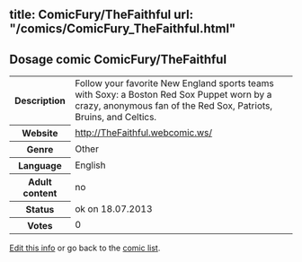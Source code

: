 title: ComicFury/TheFaithful
url: "/comics/ComicFury_TheFaithful.html"
---
Dosage comic ComicFury/TheFaithful
-----------------------------------------

<p id="msg"></p>
<script type="text/javascript">
if (window.location.search === '?edit_info_mail=sent_ok') {
  var elem = document.getElementById("msg");
  elem.innerHTML = 'Edited information sucessfully sent for review, which is usually done daily. Thanks!';
  elem.className = 'ok';
}
</script>
<table class="comicinfo">
<tr>
<th>Description</th><td>Follow your favorite New England sports teams with Soxy: a Boston Red Sox Puppet worn by a crazy, anonymous fan of the Red Sox, Patriots, Bruins, and Celtics.</td>
</tr>
<tr>
<th>Website</th><td><a href="http://TheFaithful.webcomic.ws/">http://TheFaithful.webcomic.ws/</a></td>
</tr>
<tr>
<th>Genre</th><td>Other</td>
</tr>
<tr>
<th>Language</th><td>English</td>
</tr>
<tr>
<th>Adult content</th><td>no</td>
</tr>
<tr>
<th>Status</th><td>ok on 18.07.2013</td>
</tr>
<tr>
<th>Votes</th><td>0</td>
</tr>
</table>

[Edit this info](ComicFury_TheFaithful_edit.html) or go back to the [comic list](../comic-index.html).
